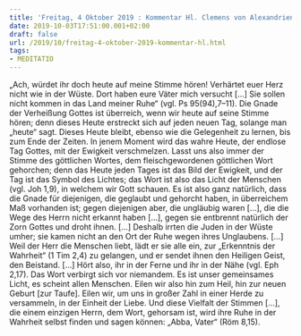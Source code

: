 ```yaml
---
title: 'Freitag, 4 Oktober 2019 : Kommentar Hl. Clemens von Alexandrien'
date: 2019-10-03T17:51:00.001+02:00
draft: false
url: /2019/10/freitag-4-oktober-2019-kommentar-hl.html
tags: 
- MEDITATIO
---
```


„Ach, würdet ihr doch heute auf meine Stimme hören! Verhärtet euer Herz nicht wie in der Wüste. Dort haben eure Väter mich versucht \[…\] Sie sollen nicht kommen in das Land meiner Ruhe“ (vgl. Ps 95(94),7–11). Die Gnade der Verheißung Gottes ist überreich, wenn wir heute auf seine Stimme hören; denn dieses Heute erstreckt sich auf jeden neuen Tag, solange man „heute“ sagt. Dieses Heute bleibt, ebenso wie die Gelegenheit zu lernen, bis zum Ende der Zeiten. In jenem Moment wird das wahre Heute, der endlose Tag Gottes, mit der Ewigkeit verschmelzen. Lasst uns also immer der Stimme des göttlichen Wortes, dem fleischgewordenen göttlichen Wort gehorchen; denn das Heute jeden Tages ist das Bild der Ewigkeit, und der Tag ist das Symbol des Lichtes; das Wort ist also das Licht der Menschen (vgl. Joh 1,9), in welchem wir Gott schauen. Es ist also ganz natürlich, dass die Gnade für diejenigen, die geglaubt und gehorcht haben, in überreichem Maß vorhanden ist; gegen diejenigen aber, die ungläubig waren \[…\], die die Wege des Herrn nicht erkannt haben \[…\], gegen sie entbrennt natürlich der Zorn Gottes und droht ihnen. \[…\] Deshalb irrten die Juden in der Wüste umher; sie kamen nicht an den Ort der Ruhe wegen ihres Unglaubens. \[…\] Weil der Herr die Menschen liebt, lädt er sie alle ein, zur „Erkenntnis der Wahrheit“ (1 Tim 2,4) zu gelangen, und er sendet ihnen den Heiligen Geist, den Beistand. \[…\] Hört also, ihr in der Ferne und ihr in der Nähe (vgl. Eph 2,17). Das Wort verbirgt sich vor niemandem. Es ist unser gemeinsames Licht, es scheint allen Menschen. Eilen wir also hin zum Heil, hin zur neuen Geburt \[zur Taufe\]. Eilen wir, um uns in großer Zahl in einer Herde zu versammeln, in der Einheit der Liebe. Und diese Vielfalt der Stimmen \[…\], die einem einzigen Herrn, dem Wort, gehorsam ist, wird ihre Ruhe in der Wahrheit selbst finden und sagen können: „Abba, Vater“ (Röm 8,15).